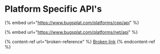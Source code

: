 # Platform Specific API's

{% embed url="https://www.bugsplat.com/platforms/cpp/api" %}

{% embed url="https://www.bugsplat.com/platforms/net/api" %}

{% content-ref url="broken-reference" %}
[Broken link](broken-reference)
{% endcontent-ref %}
